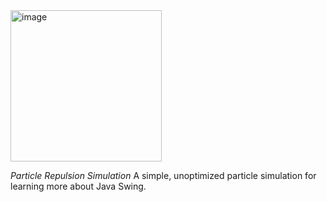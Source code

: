 <img width="242" alt="image" src="https://github.com/hodgej/java-particle-simulation/assets/44677764/9f2abc42-38fa-4298-9391-68ce03b3e371">


*Particle Repulsion Simulation*
A simple, unoptimized particle simulation for learning more about Java Swing.
